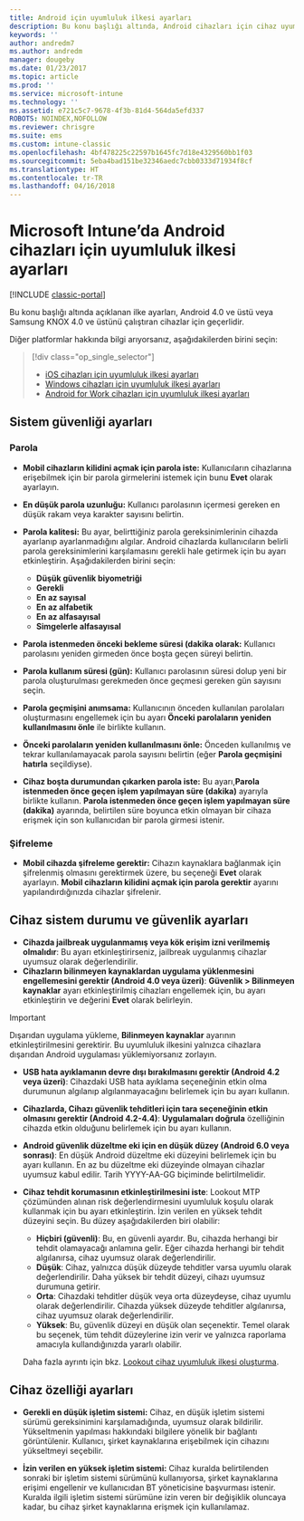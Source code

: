 ```yaml
---
title: Android için uyumluluk ilkesi ayarları
description: Bu konu başlığı altında, Android cihazları için cihaz uyumluluk ilkesi ayarları açıklanır.
keywords: ''
author: andredm7
ms.author: andredm
manager: dougeby
ms.date: 01/23/2017
ms.topic: article
ms.prod: ''
ms.service: microsoft-intune
ms.technology: ''
ms.assetid: e721c5c7-9678-4f3b-81d4-564da5efd337
ROBOTS: NOINDEX,NOFOLLOW
ms.reviewer: chrisgre
ms.suite: ems
ms.custom: intune-classic
ms.openlocfilehash: 4bf478225c22597b1645fc7d18e4329560bb1f03
ms.sourcegitcommit: 5eba4bad151be32346aedc7cbb0333d71934f8cf
ms.translationtype: HT
ms.contentlocale: tr-TR
ms.lasthandoff: 04/16/2018
---
```

# <a name="compliance-policy-settings-for-android-devices-in-microsoft-intune"></a>Microsoft Intune’da Android cihazları için uyumluluk ilkesi ayarları

[!INCLUDE [classic-portal](../includes/classic-portal.md)]

Bu konu başlığı altında açıklanan ilke ayarları, Android 4.0 ve üstü veya Samsung KNOX 4.0 ve üstünü çalıştıran cihazlar için geçerlidir.

Diğer platformlar hakkında bilgi arıyorsanız, aşağıdakilerden birini seçin:
> [!div class="op_single_selector"]
> - [iOS cihazları için uyumluluk ilkesi ayarları](ios-compliance-policy-settings-in-microsoft-intune.md)
> - [Windows cihazları için uyumluluk ilkesi ayarları](windows-compliance-policy-settings-in-microsoft-intune.md)
> - [Android for Work cihazları için uyumluluk ilkesi ayarları](afw-compliance-policy-settings-in-microsoft-intune.md)

## <a name="system-security-settings"></a>Sistem güvenliği ayarları
### <a name="password"></a>Parola
- **Mobil cihazların kilidini açmak için parola iste:** Kullanıcıların cihazlarına erişebilmek için bir parola girmelerini istemek için bunu **Evet** olarak ayarlayın.

-  **En düşük parola uzunluğu:** Kullanıcı parolasının içermesi gereken en düşük rakam veya karakter sayısını belirtin.

- **Parola kalitesi:** Bu ayar, belirttiğiniz parola gereksinimlerinin cihazda ayarlanıp ayarlanmadığını algılar. Android cihazlarda kullanıcıların belirli parola gereksinimlerini karşılamasını gerekli hale getirmek için bu ayarı etkinleştirin. Aşağıdakilerden birini seçin:

  -   **Düşük güvenlik biyometriği**
  -   **Gerekli**
  -   **En az sayısal**
  -   **En az alfabetik**
  -   **En az alfasayısal**
  -   **Simgelerle alfasayısal**

- **Parola istenmeden önceki bekleme süresi (dakika olarak:**  Kullanıcı parolasını yeniden girmeden önce boşta geçen süreyi belirtin.

- **Parola kullanım süresi (gün):** Kullanıcı parolasının süresi dolup yeni bir parola oluşturulması gerekmeden önce geçmesi gereken gün sayısını seçin.

- **Parola geçmişini anımsama:** Kullanıcının önceden kullanılan parolaları oluşturmasını engellemek için bu ayarı **Önceki parolaların yeniden kullanılmasını önle** ile birlikte kullanın.

- **Önceki parolaların yeniden kullanılmasını önle:** Önceden kullanılmış ve tekrar kullanılamayacak parola sayısını belirtin (eğer **Parola geçmişini hatırla** seçildiyse).

- **Cihaz boşta durumundan çıkarken parola iste:** Bu ayarı,**Parola istenmeden önce geçen işlem yapılmayan süre (dakika)** ayarıyla birlikte kullanın. **Parola istenmeden önce geçen işlem yapılmayan süre (dakika)** ayarında, belirtilen süre boyunca etkin olmayan bir cihaza erişmek için son kullanıcıdan bir parola girmesi istenir.

### <a name="encryption"></a>Şifreleme
- **Mobil cihazda şifreleme gerektir:** Cihazın kaynaklara bağlanmak için şifrelenmiş olmasını gerektirmek üzere, bu seçeneği **Evet** olarak ayarlayın. **Mobil cihazların kilidini açmak için parola gerektir** ayarını yapılandırdığınızda cihazlar şifrelenir.

## <a name="device-health-and-security-settings"></a>Cihaz sistem durumu ve güvenlik ayarları

- **Cihazda jailbreak uygulanmamış veya kök erişim izni verilmemiş olmalıdır**: Bu ayarı etkinleştirirseniz, jailbreak uygulanmış cihazlar uyumsuz olarak değerlendirilir.
- **Cihazların bilinmeyen kaynaklardan uygulama yüklenmesini engellemesini gerektir (Android 4.0 veya üzeri)**: **Güvenlik > Bilinmeyen kaynaklar** ayarı etkinleştirilmiş cihazları engellemek için, bu ayarı etkinleştirin ve değerini **Evet** olarak belirleyin.  

>[!IMPORTANT]
>Dışarıdan uygulama yükleme, **Bilinmeyen kaynaklar** ayarının etkinleştirilmesini gerektirir. Bu uyumluluk ilkesini yalnızca cihazlara dışarıdan Android uygulaması yüklemiyorsanız zorlayın.

- **USB hata ayıklamanın devre dışı bırakılmasını gerektir (Android 4.2 veya üzeri)**: Cihazdaki USB hata ayıklama seçeneğinin etkin olma durumunun algılanıp algılanmayacağını belirlemek için bu ayarı kullanın.
- **Cihazlarda, Cihazı güvenlik tehditleri için tara seçeneğinin etkin olmasını gerektir (Android 4.2-4.4)**: **Uygulamaları doğrula** özelliğinin cihazda etkin olduğunu belirlemek için bu ayarı kullanın.
- **Android güvenlik düzeltme eki için en düşük düzey (Android 6.0 veya sonrası)**: En düşük Android düzeltme eki düzeyini belirlemek için bu ayarı kullanın.  En az bu düzeltme eki düzeyinde olmayan cihazlar uyumsuz kabul edilir. Tarih YYYY-AA-GG biçiminde belirtilmelidir.
- **Cihaz tehdit korumasının etkinleştirilmesini iste**: Lookout MTP çözümünden alınan risk değerlendirmesini uyumluluk koşulu olarak kullanmak için bu ayarı etkinleştirin. İzin verilen en yüksek tehdit düzeyini seçin. Bu düzey aşağıdakilerden biri olabilir:

  - **Hiçbiri (güvenli)**: Bu, en güvenli ayardır. Bu, cihazda herhangi bir tehdit olamayacağı anlamına gelir. Eğer cihazda herhangi bir tehdit algılanırsa, cihaz uyumsuz olarak değerlendirilir.
  - **Düşük**: Cihaz, yalnızca düşük düzeyde tehditler varsa uyumlu olarak değerlendirilir. Daha yüksek bir tehdit düzeyi, cihazı uyumsuz durumuna getirir.
  - **Orta**: Cihazdaki tehditler düşük veya orta düzeydeyse, cihaz uyumlu olarak değerlendirilir. Cihazda yüksek düzeyde tehditler algılanırsa, cihaz uyumsuz olarak değerlendirilir.
  - **Yüksek**: Bu, güvenlik düzeyi en düşük olan seçenektir. Temel olarak bu seçenek, tüm tehdit düzeylerine izin verir ve yalnızca raporlama amacıyla kullandığınızda yararlı olabilir.

  Daha fazla ayrıntı için bkz. [Lookout cihaz uyumluluk ilkesi oluşturma](create-lookout-device-compliance-policy.md).

## <a name="device-property-settings"></a>Cihaz özelliği ayarları

- **Gerekli en düşük işletim sistemi:** Cihaz, en düşük işletim sistemi sürümü gereksinimini karşılamadığında, uyumsuz olarak bildirilir.
  Yükseltmenin yapılması hakkındaki bilgilere yönelik bir bağlantı görüntülenir. Kullanıcı, şirket kaynaklarına erişebilmek için cihazını yükseltmeyi seçebilir.

- **İzin verilen en yüksek işletim sistemi:** Cihaz kuralda belirtilenden sonraki bir işletim sistemi sürümünü kullanıyorsa, şirket kaynaklarına erişimi engellenir ve kullanıcıdan BT yöneticisine başvurması istenir. Kuralda ilgili işletim sistemi sürümüne izin veren bir değişiklik oluncaya kadar, bu cihaz şirket kaynaklarına erişmek için kullanılamaz.
